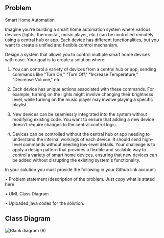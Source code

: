## Problem

Smart Home Automation

Imagine you're building a smart home automation system where various devices (lights, thermostat, music player, etc.) can be controlled remotely using a central hub or app. Each device has different functionalities, but you want to create a unified and flexible control mechanism.

Design a system that allows you to control multiple smart home devices with ease. Your goal is to create a solution where:

1. You can control a variety of devices from a central hub or app, sending commands like "Turn On," "Turn Off," "Increase Temperature," "Decrease Volume," etc.
   
3. Each device has unique actions associated with these commands. For example, turning on the lights might involve changing their brightness level, while turning on the music player may involve playing a specific playlist.

4. New devices can be seamlessly integrated into the system without modifying existing code. You want to ensure that adding a new device doesn't require changes to the central control logic.

5. Devices can be controlled without the central hub or app needing to understand the internal workings of each device. It should send high-level commands without needing low-level details.
Your challenge is to apply a design pattern that provides a flexible and scalable way to control a variety of smart home devices, ensuring that new devices can be added without disrupting the existing system's functionality.


In your solution you must provide the following in your Github link account:

 • Problem statement (description of the problem. Just copy what is stated here.
 
 • UML Class Diagram
 
 • Uploaded java codes for the solution.

 ## Class Diagram

 ![Blank diagram (6)](https://github.com/BabyleneRodriguez/SoftEng1_LabAss5_commandPattern/assets/142875371/e9722c5a-8162-40fd-a689-9108ac2af535)
